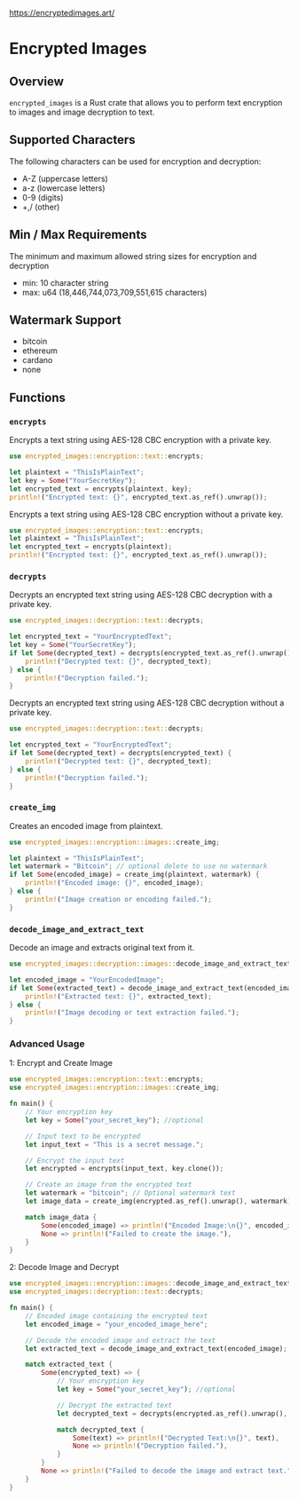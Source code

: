 https://encryptedimages.art/

# Encrypted Images

## Overview

`encrypted_images` is a Rust crate that allows you to perform text encryption to images and image decryption to text.

## Supported Characters

The following characters can be used for encryption and decryption:

- A-Z (uppercase letters)
- a-z (lowercase letters)
- 0-9 (digits)
- +,/ (other)

## Min / Max Requirements

The minimum and maximum allowed string sizes for encryption and decryption

- min: 10 character string
- max: u64 (18,446,744,073,709,551,615 characters)

## Watermark Support
- bitcoin
- ethereum
- cardano
- none

## Functions

### `encrypts`

Encrypts a text string using AES-128 CBC encryption with a private key.

```rust
use encrypted_images::encryption::text::encrypts;

let plaintext = "ThisIsPlainText";
let key = Some("YourSecretKey"); 
let encrypted_text = encrypts(plaintext, key);
println!("Encrypted text: {}", encrypted_text.as_ref().unwrap());
```

Encrypts a text string using AES-128 CBC encryption without a private key.

```rust
use encrypted_images::encryption::text::encrypts;
let plaintext = "ThisIsPlainText";
let encrypted_text = encrypts(plaintext);
println!("Encrypted text: {}", encrypted_text.as_ref().unwrap());
```

### `decrypts`

Decrypts an encrypted text string using AES-128 CBC decryption with a private key.

```rust
use encrypted_images::decryption::text::decrypts;

let encrypted_text = "YourEncryptedText";
let key = Some("YourSecretKey");
if let Some(decrypted_text) = decrypts(encrypted_text.as_ref().unwrap(), key) {
    println!("Decrypted text: {}", decrypted_text);
} else {
    println!("Decryption failed.");
}
```

Decrypts an encrypted text string using AES-128 CBC decryption without a private key.

```rust
use encrypted_images::decryption::text::decrypts;

let encrypted_text = "YourEncryptedText";
if let Some(decrypted_text) = decrypts(encrypted_text) {
    println!("Decrypted text: {}", decrypted_text);
} else {
    println!("Decryption failed.");
}
```

### `create_img`

Creates an encoded image from plaintext.

```rust
use encrypted_images::encryption::images::create_img;

let plaintext = "ThisIsPlainText";
let watermark = "Bitcoin"; // optional delete to use no watermark
if let Some(encoded_image) = create_img(plaintext, watermark) {
    println!("Encoded image: {}", encoded_image);
} else {
    println!("Image creation or encoding failed.");
}
```

### `decode_image_and_extract_text`

Decode an image and extracts original text from it.

```rust
use encrypted_images::decryption::images::decode_image_and_extract_text;

let encoded_image = "YourEncodedImage";
if let Some(extracted_text) = decode_image_and_extract_text(encoded_image) {
    println!("Extracted text: {}", extracted_text);
} else {
    println!("Image decoding or text extraction failed.");
}
```

### Advanced Usage 

1: Encrypt and Create Image

```rust
use encrypted_images::encryption::text::encrypts;
use encrypted_images::encryption::images::create_img;

fn main() {
    // Your encryption key
    let key = Some("your_secret_key"); //optional

    // Input text to be encrypted
    let input_text = "This is a secret message.";

    // Encrypt the input text
    let encrypted = encrypts(input_text, key.clone());

    // Create an image from the encrypted text
    let watermark = "bitcoin"; // Optional watermark text
    let image_data = create_img(encrypted.as_ref().unwrap(), watermark);

    match image_data {
        Some(encoded_image) => println!("Encoded Image:\n{}", encoded_image),
        None => println!("Failed to create the image."),
    }
}
```

2: Decode Image and Decrypt

```rust
use encrypted_images::encryption::images::decode_image_and_extract_text;
use encrypted_images::decryption::text::decrypts;

fn main() {
    // Encoded image containing the encrypted text
    let encoded_image = "your_encoded_image_here";

    // Decode the encoded image and extract the text
    let extracted_text = decode_image_and_extract_text(encoded_image);

    match extracted_text {
        Some(encrypted_text) => {
            // Your encryption key
            let key = Some("your_secret_key"); //optional

            // Decrypt the extracted text
            let decrypted_text = decrypts(encrypted.as_ref().unwrap(), key.clone());

            match decrypted_text {
                Some(text) => println!("Decrypted Text:\n{}", text),
                None => println!("Decryption failed."),
            }
        }
        None => println!("Failed to decode the image and extract text."),
    }
}
```
